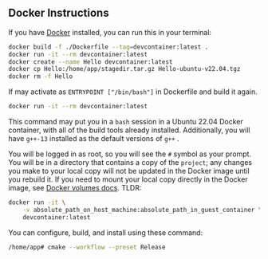 ## Docker Instructions

If you have [Docker](https://www.docker.com/) installed, you can run this
in your terminal:

```bash
docker build -f ./Dockerfile --tag=devcontainer:latest .
docker run -it --rm devcontainer:latest
docker create --name Hello devcontainer:latest
docker cp Hello:/home/app/stagedir.tar.gz Hello-ubuntu-v22.04.tgz
docker rm -f Hello
```

If may activate as `ENTRYPOINT ["/bin/bash"]` in Dockerfile and build it again.

```bash
docker run -it --rm devcontainer:latest
```

This command may put you in a `bash` session in a Ubuntu 22.04 Docker container,
with all of the build tools already installed.
Additionally, you will have `g++-13` installed as the default versions of `g++` .

You will be logged in as root, so you will see the `#` symbol as your prompt.
You will be in a directory that contains a copy of the `project`;
any changes you make to your local copy will not be updated in the Docker image
until you rebuild it.
If you need to mount your local copy directly in the Docker image, see
[Docker volumes docs](https://docs.docker.com/storage/volumes/).
TLDR:

```bash
docker run -it \
	-v absolute_path_on_host_machine:absolute_path_in_guest_container \
	devcontainer:latest
```

You can configure, build, and install using these command:

```bash
/home/app# cmake --workflow --preset Release
```
